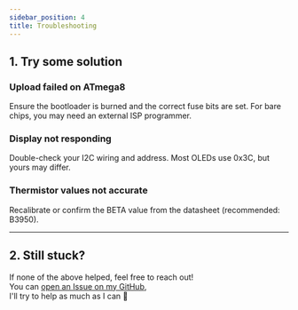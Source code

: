 ```yaml
---
sidebar_position: 4
title: Troubleshooting
---
```

## 1. Try some solution
### Upload failed on ATmega8
Ensure the bootloader is burned and the correct fuse bits are set. For bare chips, you may need an external ISP programmer.

### Display not responding
Double-check your I2C wiring and address. Most OLEDs use 0x3C, but yours may differ.

### Thermistor values not accurate
Recalibrate or confirm the BETA value from the datasheet (recommended: B3950).

---

## 2. Still stuck?
If none of the above helped, feel free to reach out!  
You can [open an Issue on my GitHub](https://github.com/javierrayhan/Atmega328-168-8-Heat-plate/issues),  
I'll try to help as much as I can 🤝